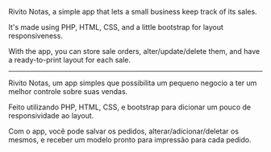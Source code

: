 Rivito Notas, a simple app that lets a small business keep track of its sales.

It's made using PHP, HTML, CSS, and a little bootstrap for layout responsiveness.

With the app, you can store sale orders, alter/update/delete them, and have a ready-to-print layout for each sale.

------------------------------
Rivito Notas, um app simples que possibilita um pequeno negocio a ter um melhor controle sobre suas vendas.

Feito utilizando PHP, HTML, CSS, e bootstrap para dicionar um pouco de responsividade ao layout.

Com o app, você pode salvar os pedidos, alterar/adicionar/deletar os mesmos, e receber um modelo pronto para impressão para cada pedido.
